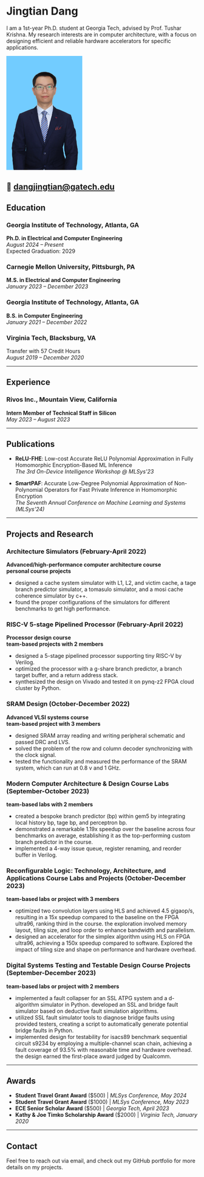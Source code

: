 # Jingtian Dang
I am a 1st-year Ph.D. student at Georgia Tech, advised by  Prof. Tushar Krishna. My research interests are in computer architecture, with a focus on designing efficient and reliable hardware accelerators for specific applications.

<img src="./figures/ehad2.jpg" alt="description of the image" width="200" height="300">

📧 [dangjingtian@gatech.edu](mailto:dangjingtian@gatech.edu)  
---

## Education

### Georgia Institute of Technology, Atlanta, GA
**Ph.D. in Electrical and Computer Engineering**  
_August 2024 – Present_  
Expected Graduation: 2029  

### Carnegie Mellon University, Pittsburgh, PA
**M.S. in Electrical and Computer Engineering**  
_January 2023 – December 2023_  

### Georgia Institute of Technology, Atlanta, GA
**B.S. in Computer Engineering**  
_January 2021 – December 2022_  
 
### Virginia Tech, Blacksburg, VA
Transfer with 57 Credit Hours  
_August 2019 – December 2020_  

---

## Experience

### Rivos Inc., Mountain View, California  
**Intern Member of Technical Staff in Silicon**  
_May 2023 – August 2023_

---

## Publications

- **ReLU-FHE**: Low-cost Accurate ReLU Polynomial Approximation in Fully Homomorphic Encryption-Based ML Inference  
  _The 3rd On-Device Intelligence Workshop @ MLSys'23_  

- **SmartPAF**: Accurate Low-Degree Polynomial Approximation of Non-Polynomial Operators for Fast Private Inference in Homomorphic Encryption  
  _The Seventh Annual Conference on Machine Learning and Systems (MLSys'24)_

---

## Projects and Research

### Architecture Simulators (February-April 2022)  
**Advanced/high-performance computer architecture course**  
**personal course projects**  
- designed a cache system simulator with L1, L2, and victim cache, a tage branch predictor simulator, a tomasulo simulator, and a mosi cache coherence simulator by c++.  
- found the proper configurations of the simulators for different benchmarks to get high performance.  

### RISC-V 5-stage Pipelined Processor (February-April 2022)  
**Processor design course**  
**team-based projects with 2 members**  
- designed a 5-stage pipelined processor supporting tiny RISC-V by Verilog.  
- optimized the processor with a g-share branch predictor, a branch target buffer, and a return address stack.  
- synthesized the design on Vivado and tested it on pynq-z2 FPGA cloud cluster by Python.  

### SRAM Design (October-December 2022)  
**Advanced VLSI systems course**  
**team-based project with 3 members**  
- designed SRAM array reading and writing peripheral schematic and passed DRC and LVS.  
- solved the problem of the row and column decoder synchronizing with the clock signal.  
- tested the functionality and measured the performance of the SRAM system, which can run at 0.8 v and 1 GHz.  

### Modern Computer Architecture & Design Course Labs (September-October 2023)  
**team-based labs with 2 members**  
- created a bespoke branch predictor (bp) within gem5 by integrating local history bp, tage bp, and perceptron bp.  
- demonstrated a remarkable 1.19x speedup over the baseline across four benchmarks on average, establishing it as the top-performing custom branch predictor in the course.  
- implemented a 4-way issue queue, register renaming, and reorder buffer in Verilog.  

### Reconfigurable Logic: Technology, Architecture, and Applications Course Labs and Projects (October-December 2023)  
**team-based labs or project with 3 members**  
- optimized two convolution layers using HLS and achieved 4.5 gigaop/s, resulting in a 15x speedup compared to the baseline on the FPGA ultra96, ranking third in the course. the exploration involved memory layout, tiling size, and loop order to enhance bandwidth and parallelism.  
- designed an accelerator for the simplex algorithm using HLS on FPGA ultra96, achieving a 150x speedup compared to software. Explored the impact of tiling size and shape on performance and hardware overhead.  

### Digital Systems Testing and Testable Design Course Projects (September-December 2023)  
**team-based labs or project with 2 members**  
- implemented a fault collapser for an SSL ATPG system and a d-algorithm simulator in Python. developed an SSL and bridge fault simulator based on deductive fault simulation algorithms.  
- utilized SSL fault simulator tools to diagnose bridge faults using provided testers, creating a script to automatically generate potential bridge faults in Python.  
- implemented design for testability for isacs89 benchmark sequential circuit s9234 by employing a multiple-channel scan chain, achieving a fault coverage of 93.5% with reasonable time and hardware overhead. the design earned the first-place award judged by Qualcomm.  

---

## Awards

- **Student Travel Grant Award** ($500) | _MLSys Conference, May 2024_  
- **Student Travel Grant Award** ($1000) | _MLSys Conference, May 2023_  
- **ECE Senior Scholar Award** ($500) | _Georgia Tech, April 2023_  
- **Kathy & Joe Timko Scholarship Award** ($2000) | _Virginia Tech, January 2020_

---

## Contact

Feel free to reach out via email, and check out my GitHub portfolio for more details on my projects.

